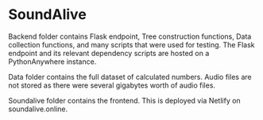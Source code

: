 # SoundAlive

Backend folder contains Flask endpoint, Tree construction functions, Data collection functions, and many scripts that were used for testing. The Flask endpoint and its relevant dependency scripts are hosted on a PythonAnywhere instance.

Data folder contains the full dataset of calculated numbers. Audio files are not stored as there were several gigabytes worth of audio files.

Soundalive folder contains the frontend. This is deployed via Netlify on soundalive.online.
